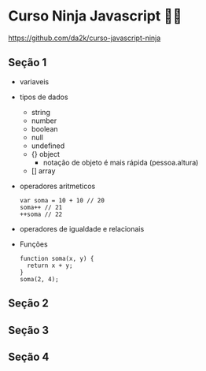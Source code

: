 # Curso Ninja Javascript 🐱‍👤

https://github.com/da2k/curso-javascript-ninja

## Seção 1

  - variaveis
  - tipos de dados
    - string
    - number
    - boolean
    - null
    - undefined
    - {} object
      - notação de objeto é mais rápida (pessoa.altura)
    - [] array

  - operadores aritmeticos

        var soma = 10 + 10 // 20
        soma++ // 21
        ++soma // 22

  - operadores de igualdade e relacionais

  - Funções

        function soma(x, y) {
          return x + y;
        }
        soma(2, 4);

## Seção 2

## Seção 3

## Seção 4



